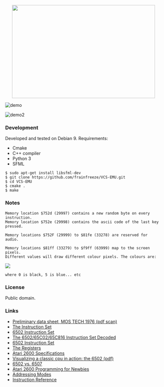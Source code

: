 <p align="center">
  <img width="460" height="300" src="http://i.imgur.com/OLly94X.png">
</p>

![demo](https://i.imgur.com/ARBJu1x.gif)

![demo2](https://i.imgur.com/sM4gQKS.gif)

### Development
Developed and tested on Debian 9. Requirements:
- Cmake
- C++ compiler
- Python 3
- SFML

```
$ sudo apt-get install libsfml-dev
$ git clone https://github.com/frainfreeze/VCS-EMU.git
$ cd VCS-EMU
$ cmake .
$ make
```

### Notes
```
Memory location $752d (29997) contains a new random byte on every instruction.
Memory location $752e (29998) contains the ascii code of the last key pressed.

Memory locations $752F (29999) to $81fe (33278) are reserved for audio.

Memory locations $81ff (33279) to $f9ff (63999) map to the screen pixels. 
Different values will draw different colour pixels. The colours are:
```
![](http://i.imgur.com/LGLzA81.png)
```
where 0 is black, 5 is blue... etc 
```

### License
Public domain. 

### Links
- [Preliminary data sheet, MOS TECH 1976 (pdf scan)](https://www.mdawson.net/vic20chrome/cpu/mos_6500_mpu_preliminary_may_1976.pdf)
- [The Instruction Set](https://web.archive.org/web/20080218073724/http://www.obelisk.demon.co.uk/6502/instructions.html)
- [6502 Instruction Set](https://www.atariarchives.org/2bml/chapter_10.php)
- [The 6502/65C02/65C816 Instruction Set Decoded](http://www.llx.com/~nparker/a2/opcodes.html)
- [6502 Instruction Set](http://www.masswerk.at/6502/6502_instruction_set.html)
- [The Registers](https://web.archive.org/web/20080218084556/http://www.obelisk.demon.co.uk:80/6502/registers.html#N)
- [Atari 2600 Specifications](http://problemkaputt.de/2k6specs.htm)
- [Visualizing a classic cpu in action: the 6502 (pdf)](http://www.visual6502.org/docs/6502_in_action_14_web.pdf)
- [6502 vs. 6507](http://blog.visual6502.org/2010/09/6502-vs-6507.html)
- [Atari 2600 Programming for Newbies](http://www.randomterrain.com/atari-2600-memories-tutorial-andrew-davie-01.html)
- [Addressing Modes](https://web.archive.org/web/20080307103453/http://www.obelisk.demon.co.uk:80/6502/addressing.html)
- [Instruction Reference](https://web.archive.org/web/20080305225025/http://www.obelisk.demon.co.uk:80/6502/reference.html)
